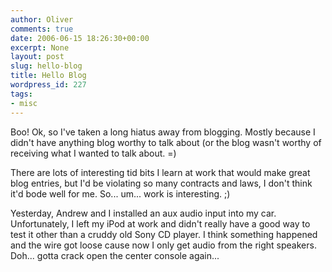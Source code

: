 ```yaml
---
author: Oliver
comments: true
date: 2006-06-15 18:26:30+00:00
excerpt: None
layout: post
slug: hello-blog
title: Hello Blog
wordpress_id: 227
tags:
- misc
---
```


Boo!  Ok, so I've taken a long hiatus away from blogging.  Mostly because I didn't have anything blog worthy to talk about (or the blog wasn't worthy of receiving what I wanted to talk about. =)

There are lots of interesting tid bits I learn at work that would make great blog entries, but I'd be violating so many contracts and laws, I don't think it'd bode well for me.  So... um... work is interesting. ;)

Yesterday, Andrew and I installed an aux audio input into my car.  Unfortunately, I left my iPod at work and didn't really have a good way to test it other than a cruddy old Sony CD player.  I think something happened and the wire got loose cause now I only get audio from the right speakers.  Doh... gotta crack open the center console again...